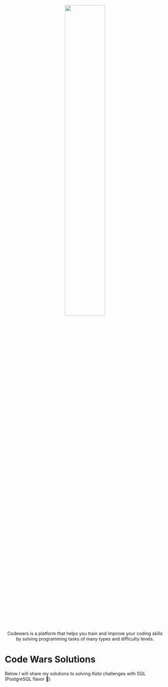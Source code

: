 <p align="center"><img src="https://i.imgur.com/ghsdVN1.jpg" height="50%" width="50%">
</p>
<p align="center">Codewars is a platform that helps you train and improve your coding skills by solving programming tasks of many types and difficulty levels. 
</p>

# Code Wars Solutions
Below I will share my solutions to solving <i>Kata</i> challenges with SQL (PostgreSQL flavor :elephant:)

